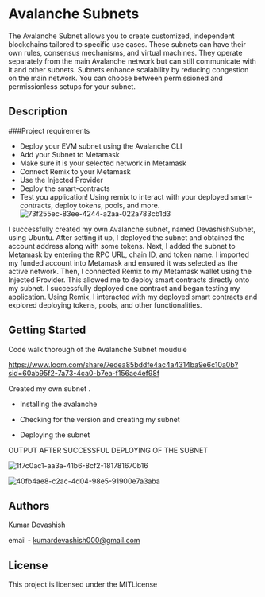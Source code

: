 # Avalanche Subnets 
The Avalanche Subnet allows you to create customized, independent blockchains tailored to specific use cases. These subnets can have their own rules, consensus mechanisms, and virtual machines. They operate separately from the main Avalanche network but can still communicate with it and other subnets. Subnets enhance scalability by reducing congestion on the main network. You can choose between permissioned and permissionless setups for your subnet.

## Description
###Project requirements
- Deploy your EVM subnet using the Avalanche CLI
- Add your Subnet to Metamask
- Make sure it is your selected network in Metamask
- Connect Remix to your Metamask
- Use the Injected Provider
- Deploy the smart-contracts
- Test you application!
Using remix to interact with your deployed smart-contracts, deploy tokens, pools, and more.
![73f255ec-83ee-4244-a2aa-022a783cb1d3](https://github.com/user-attachments/assets/c119e47c-a7ff-45c1-966a-834db093ab78)


I successfully created my own Avalanche subnet, named DevashishSubnet, using Ubuntu. After setting it up, I deployed the subnet and obtained the account address along with some tokens.
Next, I added the subnet to Metamask by entering the RPC URL, chain ID, and token name. I imported my funded account into Metamask and ensured it was selected as the active network.
Then, I connected Remix to my Metamask wallet using the Injected Provider. This allowed me to deploy smart contracts directly onto my subnet. I successfully deployed one contract and began testing my application. Using Remix, I interacted with my deployed smart contracts and explored deploying tokens, pools, and other functionalities.

## Getting Started
Code walk thorough of the Avalanche Subnet moudule

https://www.loom.com/share/7edea85bddfe4ac4a4314ba9e6c10a0b?sid=60ab95f2-7a73-4ca0-b7ea-f156ae4ef98f

Created  my own subnet .
- Installing the avalanche


- Checking for the version and creating my subnet


- Deploying the subnet


OUTPUT AFTER SUCCESSFUL DEPLOYING OF THE SUBNET

![1f7c0ac1-aa3a-41b6-8cf2-181781670b16](https://github.com/user-attachments/assets/7bcfc42f-2f26-4608-9c69-347e880cad9e)

![40fb4ae8-c2ac-4d04-98e5-91900e7a3aba](https://github.com/user-attachments/assets/b4762320-92f9-42a0-94a3-097a17335130)






## Authors

Kumar Devashish

email - kumardevashish000@gmail.com


## License

This project is licensed under the MITLicense
